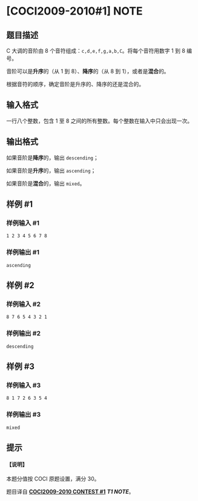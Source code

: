 # [COCI2009-2010#1] NOTE

## 题目描述

C 大调的音阶由 $8$ 个音符组成：$\texttt{c,d,e,f,g,a,b,C}$。将每个音符用数字 $1$ 到 $8$ 编号。

音阶可以是**升序**的（从 $1$ 到 $8$）、**降序**的（从 $8$ 到 $1$），或者是**混合**的。

根据音符的顺序，确定音阶是升序的、降序的还是混合的。

## 输入格式

一行八个整数，包含 $1$ 至 $8$ 之间的所有整数。每个整数在输入中只会出现一次。

## 输出格式

如果音阶是**降序**的，输出 `descending`；

如果音阶是**升序**的，输出 `ascending`；

如果音阶是**混合**的，输出 `mixed`。

## 样例 #1

### 样例输入 #1
```
1 2 3 4 5 6 7 8
```

### 样例输出 #1

```
ascending
```

## 样例 #2

### 样例输入 #2
```
8 7 6 5 4 3 2 1
```

### 样例输出 #2

```
descending
```

## 样例 #3

### 样例输入 #3
```
8 1 7 2 6 3 5 4
```

### 样例输出 #3

```
mixed
```

## 提示

#### 【说明】

本题分值按 COCI 原题设置，满分 $30$。

题目译自 [**COCI2009-2010 CONTEST #1**](https://hsin.hr/coci/archive/2009_2010/contest1_tasks.pdf) _**T1 NOTE**_。
